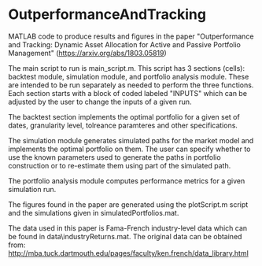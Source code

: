 # OutperformanceAndTracking

MATLAB code to produce results and figures in the paper "Outperformance and Tracking: Dynamic Asset Allocation for Active and Passive Portfolio Management" (https://arxiv.org/abs/1803.05819)

The main script to run is main_script.m. This script has 3 sections (cells): backtest module, simulation module, and portfolio analysis module. These are intended to be run separately as needed to perform the three functions. Each section starts with a block of coded labeled "INPUTS" which can be adjusted by the user to change the inputs of a given run. 

The backtest section implements the optimal portfolio for a given set of dates, granularity level, tolreance paramteres and other specifications. 

The simulation module generates simulated paths for the market model and implements the optimal portfolio on them. The user can specify whether to use the known parameters used to generate the paths in portfolio construction or to re-estimate them using part of the simulated path. 

The portfolio analysis module computes performance metrics for a given simulation run. 

The figures found in the paper are generated using the plotScript.m script and the simulations given in simulatedPortfolios.mat.

The data used in this paper is Fama-French industry-level data which can be found in data\industryReturns.mat. The original data can be obtained from: http://mba.tuck.dartmouth.edu/pages/faculty/ken.french/data_library.html
